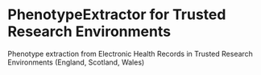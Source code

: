 # PhenotypeExtractor for Trusted Research Environments
Phenotype extraction from Electronic Health Records in Trusted Research Environments (England, Scotland, Wales)
